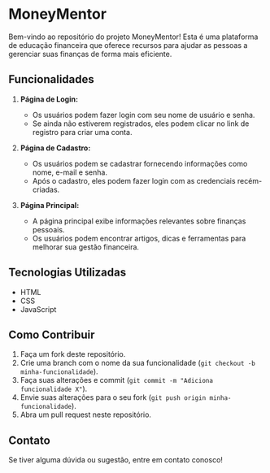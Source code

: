 # MoneyMentor

Bem-vindo ao repositório do projeto MoneyMentor! Esta é uma plataforma de educação financeira que oferece recursos para ajudar as pessoas a gerenciar suas finanças de forma mais eficiente.

## Funcionalidades

1. **Página de Login:**
   - Os usuários podem fazer login com seu nome de usuário e senha.
   - Se ainda não estiverem registrados, eles podem clicar no link de registro para criar uma conta.

2. **Página de Cadastro:**
   - Os usuários podem se cadastrar fornecendo informações como nome, e-mail e senha.
   - Após o cadastro, eles podem fazer login com as credenciais recém-criadas.

3. **Página Principal:**
   - A página principal exibe informações relevantes sobre finanças pessoais.
   - Os usuários podem encontrar artigos, dicas e ferramentas para melhorar sua gestão financeira.

## Tecnologias Utilizadas

- HTML
- CSS
- JavaScript

## Como Contribuir

1. Faça um fork deste repositório.
2. Crie uma branch com o nome da sua funcionalidade (`git checkout -b minha-funcionalidade`).
3. Faça suas alterações e commit (`git commit -m "Adiciona funcionalidade X"`).
4. Envie suas alterações para o seu fork (`git push origin minha-funcionalidade`).
5. Abra um pull request neste repositório.

## Contato

Se tiver alguma dúvida ou sugestão, entre em contato conosco!
